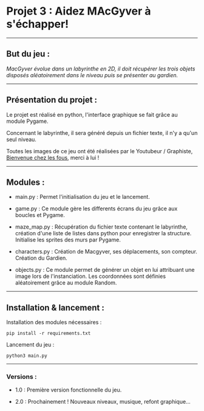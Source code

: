 

# Projet 3 : Aidez MAcGyver à s'échapper!
***********************************************

## But du jeu :

*MacGyver évolue dans un labyrinthe en 2D, il doit récupérer les trois objets
disposés aléatoirement dans le niveau puis se présenter au gardien.*

************************************************

## Présentation du projet :

Le projet est réalisé en python, l'interface graphique se fait grâce au module Pygame.


Concernant le labyrinthe, il sera généré depuis un fichier texte, il n'y a qu'un seul niveau.


Toutes les images de ce jeu ont été réalisées par le Youtubeur / Graphiste,
[Bienvenue chez les fous](https://www.youtube.com/channel/UCIBuhfY5I16cNh36wFXc6zA "Lien vers la chaine du fou!"),
merci à lui ! 

****************************************

## Modules : 

- main.py : Permet l'initialisation du jeu et le lancement.


- game.py : Ce module gère les differents écrans du jeu grâce aux boucles et Pygame. 


- maze_map.py : Récupération du fichier texte contenant le labyrinthe, création d'une liste de listes dans python
                pour enregistrer la structure. Initialise les sprites des murs par Pygame. 


- characters.py : Création de Macgyver, ses déplacements, son compteur. Création du Gardien.


- objects.py : Ce module permet de générer un objet en lui attribuant une image lors de l'instanciation.
               Les coordonnées sont définies aléatoirement grâce au module Random.

********************************************************

## Installation & lancement : 

Installation des modules nécessaires :

    pip install -r requirements.txt
    
Lancement du jeu : 

    python3 main.py
    
*********************************************************

### Versions :

- 1.0 : Première version fonctionnelle du jeu.

- 2.0 : Prochainement !
Nouveaux niveaux, musique, refont graphique...
  
    

